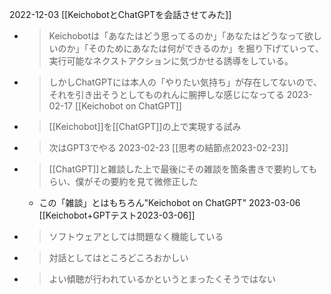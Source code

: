 
2022-12-03 [[KeichobotとChatGPTを会話させてみた]]
- > Keichobotは「あなたはどう思ってるのか」「あなたはどうなって欲しいのか」「そのためにあなたは何ができるのか」を掘り下げていって、実行可能なネクストアクションに気づかせる誘導をしている。
- > しかしChatGPTには本人の「やりたい気持ち」が存在してないので、それを引き出そうとしてものれんに腕押しな感じになってる
2023-02-17 [[Keichobot on ChatGPT]]
- > [[Keichobot]]を[[ChatGPT]]の上で実現する試み
- > 次はGPT3でやる
2023-02-23 [[思考の結節点2023-02-23]]
- > [[ChatGPT]]と雑談した上で最後にその雑談を箇条書きで要約してもらい、僕がその要約を見て微修正した
    - この「雑談」とはもちろん"Keichobot on ChatGPT"
2023-03-06 [[Keichobot+GPTテスト2023-03-06]]
- > ソフトウェアとしては問題なく機能している
- > 対話としてはところどころおかしい
- > よい傾聴が行われているかというとまったくそうではない
